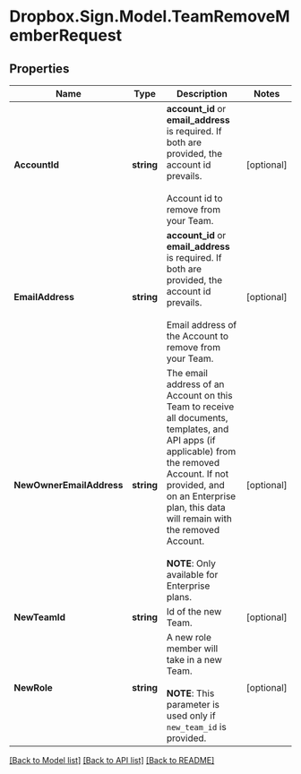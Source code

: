 # Dropbox.Sign.Model.TeamRemoveMemberRequest

## Properties

Name | Type | Description | Notes
------------ | ------------- | ------------- | -------------
**AccountId** | **string** |  **account_id** or **email_address** is required. If both are provided, the account id prevails.<br><br>Account id to remove from your Team.  | [optional] 
**EmailAddress** | **string** |  **account_id** or **email_address** is required. If both are provided, the account id prevails.<br><br>Email address of the Account to remove from your Team.  | [optional] 
**NewOwnerEmailAddress** | **string** |  The email address of an Account on this Team to receive all documents, templates, and API apps (if applicable) from the removed Account. If not provided, and on an Enterprise plan, this data will remain with the removed Account.<br><br>**NOTE**: Only available for Enterprise plans.  | [optional] 
**NewTeamId** | **string** |  Id of the new Team.  | [optional] 
**NewRole** | **string** |  A new role member will take in a new Team.<br><br>**NOTE**: This parameter is used only if `new_team_id` is provided.  | [optional] 

[[Back to Model list]](../README.md#documentation-for-models) [[Back to API list]](../README.md#documentation-for-api-endpoints) [[Back to README]](../README.md)

